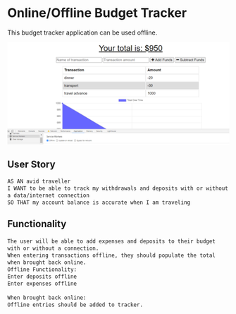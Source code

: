 # Online/Offline Budget Tracker
This budget tracker application can be used offline.

![Application Screenshot](./assets/dashboard_offiline.PNG)

## User Story
```
AS AN avid traveller
I WANT to be able to track my withdrawals and deposits with or without a data/internet connection
SO THAT my account balance is accurate when I am traveling
```


## Functionality
```
The user will be able to add expenses and deposits to their budget with or without a connection. 
When entering transactions offline, they should populate the total when brought back online.
Offline Functionality:
Enter deposits offline
Enter expenses offline

When brought back online:
Offline entries should be added to tracker.
